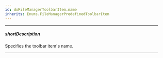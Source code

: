 ```yaml
---
id: dxFileManagerToolbarItem.name
inherits: Enums.FileManagerPredefinedToolbarItem
---
```

---
##### shortDescription
Specifies the toolbar item's name.

---
